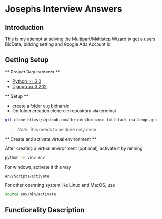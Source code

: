 # Josephs Interview Answers 

## Introduction 

This is my attempt at solving the Multipart/Multistep Wizard to get a users BioData, bidding setting and Google Ads Account Id

## Getting Setup

** Project Requirements **

* [Python >= 3.0](https://docs.python.org/3)
* [Django == 3.2.12](https://docs.djangoproject.com/en/3.2/)

** Setup **

* create a folder e.g bidnamic
* On folder creation clone the repository via terminal
```sh
git clone https://github.com/jbraide/bidnamic-fullstack-challenge.git
```

> *Note:* This needs to be done only once

** Create and activate virtual environment **

After creating a virtual environment (optional), activate it by running

```sh
python -m venv env
```

For windows, activate it this way

```sh
env/Scripts/activate
```

For other operating system like Linux and MacOS, use

```sh
source env/bin/activate
```



## Functionality Description 
